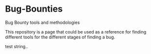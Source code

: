 # Bug-Bounties
Bug Bounty tools and methodologies

This repository is a page that could be used as a reference for finding different tools for the different stages of finding a bug. 

test string..
